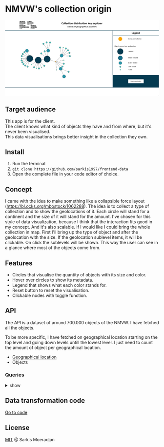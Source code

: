 # NMVW's collection origin
<img src="https://github.com/sarkis1997/frontend-data/blob/master/media/screenshot_d3.png">

## Target audience
This app is for the client.\
The client knows what kind of objects they have and from where, but it's never been visualised.\
This data visualisations brings better insight in the collection they own.

## Install
1. Run the terminal
2. `git clone https://github.com/sarkis1997/frontend-data`
3. Open the complete file in your code editor of choice.

## Concept
I came with the idea to make something like a collapsible force layout (https://bl.ocks.org/mbostock/1062288). The idea is to collect a type of collection and to show the geolocations of it. Each circle will stand for a continent and the size of it will stand for the amount. I've chosen for this style of data visualization, because I think that the interaction fits good in my concept. And it's also scalable. If I would like I could bring the whole collection in map. First I'll bring up the type of object and after the geolocation with the size. If the geolocation sublevel items, it will be clickable. On click the sublevels will be shown. This way the user can see in a glance where most of the objects come from.

## Features
* Circles that visualise the quantity of objects with its size and color.
* Hover over circles to show its metadata.
* Legend that shows what each color stands for.
* Reset button to reset the visualisation.
* Clickable nodes with toggle function.

## API
The API is a dataset of around 700.000 objects of the NMVW. 
I have fetched all the objects.

To be more specific, I have fetched on geographical location starting on the top level and going down levels untill the lowest level. I just need to count the amount of object per geographical location.

* [Geographical location](https://collectie.wereldculturen.nl/thesaurus/?query=search=purl=[termmaster2]&showtype=record#/query/662d3ba5-da86-4dd1-a76f-90863ec0a547)
* Objects

### Queries
<details>
  <summary>show</summary>
  
  ## Query for fetching the top geolocations and their object quantity
  `{URI}` is a variable which is used to pass in child notes URI and fetch its data.
  ```javascript
PREFIX rdf: <http://www.w3.org/1999/02/22-rdf-syntax-ns#>
PREFIX dc: <http://purl.org/dc/elements/1.1/>
PREFIX dct: <http://purl.org/dc/terms/>
PREFIX skos: <http://www.w3.org/2004/02/skos/core#>
PREFIX edm: <http://www.europeana.eu/schemas/edm/>
PREFIX foaf: <http://xmlns.com/foaf/0.1/>

SELECT ?herkomstSuper ?herkomstSuperLabel (COUNT(?cho) AS ?choCount) 
WHERE {
  <${URI}> skos:narrower ?herkomstSuper .
  ?herkomstSuper skos:prefLabel ?herkomstSuperLabel .

  ?herkomstSuper skos:narrower* ?herkomstSub .
  ?herkomstSub skos:prefLabel ?herkomstSubLabel .

  ?cho dct:spatial ?herkomstSub .
  
} GROUP BY ?herkomstSuper ?herkomstSuperLabel
`
  ```
  
</details>

## Data transformation code
[Go to code](https://github.com/sarkis1997/frontend-data/wiki/Transforming-data)

## License
<a href="https://github.com/sarkis1997/frontend-data/blob/master/LICENSE">MIT</a> @ Sarkis Moeradjan

